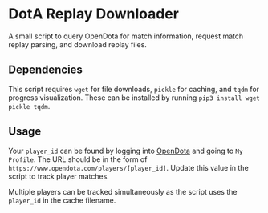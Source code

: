 # DotA Replay Downloader

A small script to query OpenDota for match information, request match replay parsing, and download replay files.

## Dependencies

 This script requires `wget` for file downloads, `pickle` for caching, and `tqdm` for progress visualization. These can be installed by running `pip3 install wget pickle tqdm`.

 ## Usage

Your `player_id` can be found by logging into [OpenDota](https://www.opendota.com/) and going to `My Profile`. The URL should be in the form of `https://www.opendota.com/players/[player_id]`. Update this value in the script to track player matches.

Multiple players can be tracked simultaneously as the script uses the `player_id` in the cache filename. 